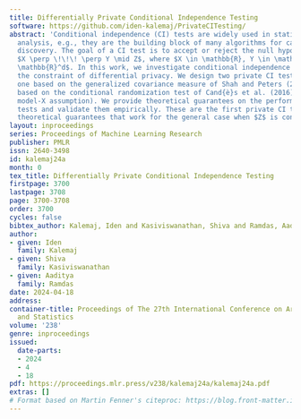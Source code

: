 ```yaml
---
title: Differentially Private Conditional Independence Testing
software: https://github.com/iden-kalemaj/PrivateCITesting/
abstract: 'Conditional independence (CI) tests are widely used in statistical data
  analysis, e.g., they are the building block of many algorithms for causal graph
  discovery. The goal of a CI test is to accept or reject the null hypothesis that
  $X \perp \!\!\! \perp Y \mid Z$, where $X \in \mathbb{R}, Y \in \mathbb{R}, Z \in
  \mathbb{R}^d$. In this work, we investigate conditional independence testing under
  the constraint of differential privacy. We design two private CI testing procedures:
  one based on the generalized covariance measure of Shah and Peters (2020) and another
  based on the conditional randomization test of Cand{è}s et al. (2016) (under the
  model-X assumption). We provide theoretical guarantees on the performance of our
  tests and validate them empirically. These are the first private CI tests with rigorous
  theoretical guarantees that work for the general case when $Z$ is continuous.'
layout: inproceedings
series: Proceedings of Machine Learning Research
publisher: PMLR
issn: 2640-3498
id: kalemaj24a
month: 0
tex_title: Differentially Private Conditional Independence Testing
firstpage: 3700
lastpage: 3708
page: 3700-3708
order: 3700
cycles: false
bibtex_author: Kalemaj, Iden and Kasiviswanathan, Shiva and Ramdas, Aaditya
author:
- given: Iden
  family: Kalemaj
- given: Shiva
  family: Kasiviswanathan
- given: Aaditya
  family: Ramdas
date: 2024-04-18
address:
container-title: Proceedings of The 27th International Conference on Artificial Intelligence
  and Statistics
volume: '238'
genre: inproceedings
issued:
  date-parts:
  - 2024
  - 4
  - 18
pdf: https://proceedings.mlr.press/v238/kalemaj24a/kalemaj24a.pdf
extras: []
# Format based on Martin Fenner's citeproc: https://blog.front-matter.io/posts/citeproc-yaml-for-bibliographies/
---
```

